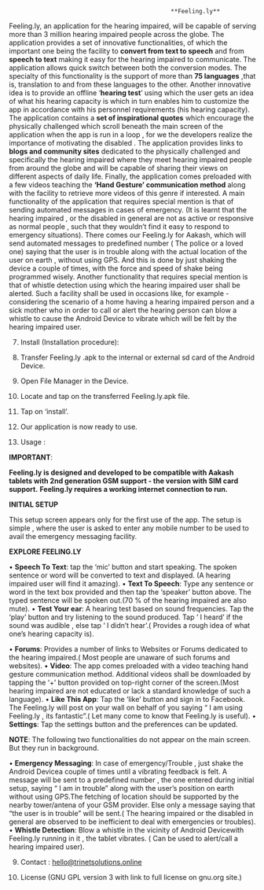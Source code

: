                                                   **Feeling.ly**
Feeling.ly, an application for the hearing impaired, will be capable of serving more than 3 million hearing impaired people across the globe. The application provides a set of innovative functionalities, of which the important one being the facility to **convert from text to speech** and from **speech to text** making it easy for the hearing impaired to communicate. The application allows quick switch between both the conversion modes. The specialty of this functionality is the support of more than **75 languages** ,that is, translation to and from these languages to the other. Another innovative idea is to provide an offline ‘**hearing test**’ using which the user gets an idea of what his hearing capacity is which in turn enables him to customize the app in accordance with his personnel requirements (his hearing capacity). The application contains a **set of inspirational quotes** which encourage the physically challenged which scroll beneath the main screen of the application when the app is run in a loop , for we the developers realize the importance of motivating the disabled . The application provides links to **blogs and community sites** dedicated to the physically challenged and specifically the hearing impaired where they meet hearing impaired people from around the globe and will be capable of sharing their views on different aspects of daily life. Finally, the application comes preloaded with a few videos teaching the **‘Hand Gesture’ communication method** along with the facility to retrieve more videos of this genre if interested. A main functionality of the application that requires special mention is that of sending automated messages in cases of emergency. (It is learnt that the hearing impaired , or the disabled in general are not as active or responsive as normal people , such that they wouldn’t find it easy to respond to emergency situations). There comes our Feeling.ly for Aakash, which will send automated messages to predefined number ( The police or a loved one) saying that the user is in trouble along with the actual location of the user on earth , without using GPS. And this is done by just shaking the device a couple of times, with the force and speed of shake being programmed wisely. Another functionality that requires special mention is that of whistle detection using which the hearing impaired user shall be alerted. Such a facility shall be used in occasions like, for example - considering the scenario of a home having a hearing impaired person and a sick mother who in order to call or alert the hearing person can blow a whistle to cause the Android Device to vibrate which will be felt by the hearing impaired user.

7. Install (Installation procedure): 

1. Transfer  Feeling.ly .apk to the internal or external sd card of the Android Device. 
2. Open File Manager in the Device.
3. Locate and tap on the transferred Feeling.ly.apk file.
4. Tap on ‘install’.
5. Our application is now ready to use.

8. Usage : 

**IMPORTANT**:

**Feeling.ly is designed and developed to be compatible with Aakash tablets with 2nd generation GSM support - the version with SIM card support.**
**Feeling.ly requires a working internet connection to run.**

**INITIAL SETUP**

This setup screen appears only for the first use of the app. The setup is simple , where the user is asked to enter any mobile number to be used to avail the emergency messaging facility.

**EXPLORE FEELING.LY**

•	**Speech To Text**: tap the ‘mic’ button and start speaking. The spoken sentence or word will be converted to text and displayed. (A hearing impaired user will find it amazing).
•	**Text To Speech**: Type any sentence or word in the text box provided and then tap the ‘speaker’ button above. The typed sentence will be spoken out.(70 % of the hearing impaired are also mute).
•	**Test Your ear**: A hearing test based on sound frequencies. Tap the ‘play’ button and try listening to the sound produced. Tap ‘ I heard’ if the sound was audible , else tap ‘ I didn’t hear’.( Provides a rough idea of what one’s hearing capacity is).

•	**Forums**: Provides a number of links to Websites or Forums dedicated to the hearing impaired.( Most people are unaware of such forums and websites).
•	**Video**: The app comes preloaded with a video teaching hand gesture communication method. Additional videos shall be downloaded by tapping the ‘+’ button provided on top-right corner of the screen.(Most hearing impaired are not educated or lack a standard knowledge of such a language).
•	**Like This App**: Tap the ‘like’ button and sign in to Facebook. The Feeling.ly will post on your wall on behalf of you saying “ I am using Feeling.ly , its fantastic”.( Let many come to know that Feeling.ly is useful).
•	**Settings**: Tap the settings button and the preferences can be updated.

 **NOTE**: The following two functionalities do not appear on the main screen. But they run in background.

•	**Emergency Messaging**: In case of emergency/Trouble , just shake the Android Devicea couple of times until a vibrating feedback is felt. A message will be sent to a predefined number , the one entered during initial setup, saying “ I am in trouble” along with the user’s position on earth without using GPS.The fetching of location should be supported by the nearby tower/antena of your GSM provider. Else only a message saying that “the user is in trouble” will be sent.( The hearing impaired or the disabled in general are observed to be inefficient to deal with emergencies or troubles).
•	**Whistle Detection**: Blow a whistle in the vicinity of Android Devicewith Feeling.ly running in it , the tablet vibrates. ( Can be used to alert/call a hearing impaired user). 

9. Contact : hello@trinetsolutions.online

10. License (GNU GPL version 3 with link to full license on gnu.org site.)
